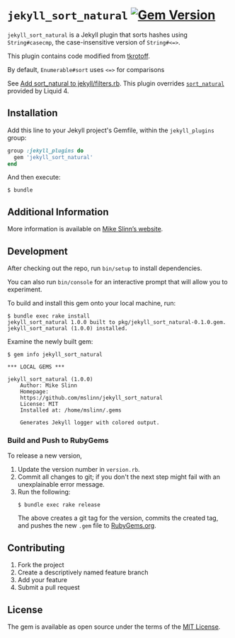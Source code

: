 `jekyll_sort_natural`
[![Gem Version](https://badge.fury.io/rb/jekyll_sort_natural.svg)](https://badge.fury.io/rb/jekyll_sort_natural)
===========

`jekyll_sort_natural` is a Jekyll plugin that sorts hashes using `String#casecmp`, the case-insensitive version of `String#<=>`.

This plugin contains code modified from [tkrotoff](https://github.com/tkrotoff/osteo15.com/blob/b0c8bf66a75fe8b52ef38d94e5f5e1c9469c1957/_plugins/filters.rb#L13-L18).

By default, `Enumerable#sort` uses `<=>` for comparisons

See [Add sort_natural to jekyll/filters.rb](https://github.com/jekyll/jekyll/issues/6290).
This plugin overrides [`sort_natural`](https://shopify.github.io/liquid/filters/sort_natural/) provided by Liquid 4.


## Installation

Add this line to your Jekyll project's Gemfile, within the `jekyll_plugins` group:

```ruby
group :jekyll_plugins do
  gem 'jekyll_sort_natural'
end
```

And then execute:

    $ bundle 


## Additional Information
More information is available on
[Mike Slinn&rsquo;s website](https://www.mslinn.com/jekyll_plugins/jekyll_sort_natural.html).


## Development

After checking out the repo, run `bin/setup` to install dependencies.

You can also run `bin/console` for an interactive prompt that will allow you to experiment.


To build and install this gem onto your local machine, run:
```shell
$ bundle exec rake install
jekyll_sort_natural 1.0.0 built to pkg/jekyll_sort_natural-0.1.0.gem.
jekyll_sort_natural (1.0.0) installed.
```

Examine the newly built gem:
```shell
$ gem info jekyll_sort_natural

*** LOCAL GEMS ***

jekyll_sort_natural (1.0.0)
    Author: Mike Slinn
    Homepage:
    https://github.com/mslinn/jekyll_sort_natural
    License: MIT
    Installed at: /home/mslinn/.gems

    Generates Jekyll logger with colored output.
```


### Build and Push to RubyGems
To release a new version,
  1. Update the version number in `version.rb`.
  2. Commit all changes to git; if you don't the next step might fail with an unexplainable error message.
  3. Run the following:
     ```shell
     $ bundle exec rake release
     ```
     The above creates a git tag for the version, commits the created tag,
     and pushes the new `.gem` file to [RubyGems.org](https://rubygems.org).


## Contributing

1. Fork the project
2. Create a descriptively named feature branch
3. Add your feature
4. Submit a pull request


## License

The gem is available as open source under the terms of the [MIT License](https://opensource.org/licenses/MIT).
